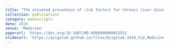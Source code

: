 ```yaml
---
title: "The elevated prevalence of risk factors for chronic liver disease among ageing people with hemophilia and implications for treatment"
collection: publications
category: manuscripts
date: 2018
venue: 'Medicine'
paperurl: 'https://doi.org/10.1097/MD.0000000000012551'
slidesurl: 'https://qvigstad.github.io/files/Qvigstad_2018_CLD_Medicine.pdf'
---
```

